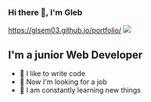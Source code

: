 ### Hi there 👋, I'm Gleb
https://glsem03.github.io/portfolio/
![](https://github.com/glsem03)

## I'm a junior Web Developer
- 💪 I like to write code
- 🎉 Now I'm looking for a job
- 🥅 I am constantly learning new things

<br />
